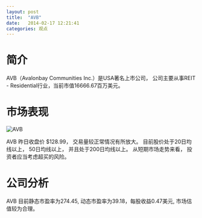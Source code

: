 ```yaml
---
layout: post
title:  "AVB"
date:   2014-02-17 12:21:41
categories: 观点
---
```


# 简介
AVB（Avalonbay Communities Inc.）是USA著名上市公司，
公司主要从事REIT - Residential行业，当前市值16666.67百万美元。

# 市场表现

![AVB](http://finviz.com/chart.ashx?t=AVB&ty=c&ta=1&p=d&s=l)

AVB 昨日收盘价 $128.99，
交易量较正常情况有所放大。
目前股价处于20日均线以上，
50日均线以上，
并且处于200日均线以上。
从短期市场走势来看，
投资者应当考虑超买的风险。

# 公司分析
AVB 目前静态市盈率为274.45, 动态市盈率为39.18，每股收益0.47美元,
市场估值较为合理。
